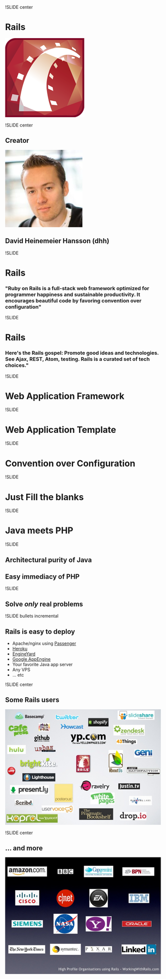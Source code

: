 !SLIDE center
# Rails #
![Rails](rails.png)

!SLIDE center
## Creator ##
![DHH](dhh.png)
## David Heinemeier Hansson (dhh) ##

!SLIDE
# Rails #
### "Ruby on Rails is a full-stack web framework optimized for programmer happiness and sustainable productivity. It encourages beautiful code by favoring convention over configuration" ###

!SLIDE
# Rails #
### Here's the Rails gospel: Promote good ideas and technologies. See Ajax, REST, Atom, testing. Rails is a curated set of tech choices." ###

!SLIDE
# Web Application Framework #

!SLIDE
# Web Application Template #

!SLIDE
# Convention over Configuration

!SLIDE
# Just Fill the blanks #

!SLIDE
# Java meets PHP #

!SLIDE
## Architectural purity of Java ##
## Easy immediacy of PHP ##

!SLIDE
## Solve *only* real problems ##

!SLIDE bullets incremental
## Rails is easy to deploy ##
* Apache/nginx using [Passenger](http://www.modrails.com/)
* [Heroku](http://heroku.com)
* [EngineYard](http://engineyard.com)
* [Google AppEngine](http://code.google.com/appengine/)
* Your favorite Java app server
* Any VPS
* ... etc

!SLIDE center
## Some Rails users ##
![Users](users.png)

!SLIDE center
## ... and more ##
![Users](big_users.png)

